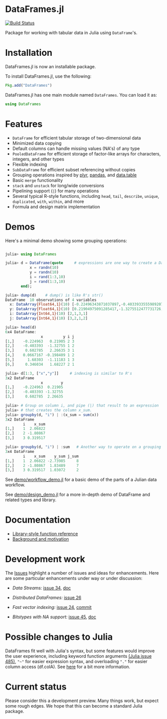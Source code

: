 DataFrames.jl
=========

[![Build Status](https://travis-ci.org/HarlanH/DataFrames.jl.png)](https://travis-ci.org/HarlanH/DataFrames.jl)

Package for working with tabular data in Julia using `DataFrame`'s.

# Installation

DataFrames.jl is now an installable package. 

To install DataFrames.jl, use the following:

```julia
Pkg.add("DataFrames")
```

DataFrames.jl has one main module named `DataFrames`. You can load it as:

```julia
using DataFrames
```

# Features

* `DataFrame` for efficient tabular storage of two-dimensional data
* Minimized data copying
* Default columns can handle missing values (NA's) of any type
* `PooledDataFrame` for efficient storage of factor-like arrays for
  characters, integers, and other types
* Flexible indexing
* `SubDataFrame` for efficient subset referencing without copies
* Grouping operations inspired by [plyr](http://plyr.had.co.nz/),
  [pandas](http://pandas.pydata.org/), and
  [data.table](http://cran.r-project.org/web/packages/data.table/index.html)
* Basic `merge` functionality
* `stack` and `unstack` for long/wide conversions
* Pipelining support (`|`) for many operations
* Several typical R-style functions, including `head`, `tail`, `describe`,
  `unique`, `duplicated`, `with`, `within`, and more
* Formula and design matrix implementation

# Demos

Here's a minimal demo showing some grouping operations:

```julia

julia> using DataFrames

julia> d = DataFrame(quote     # expressions are one way to create a DataFrame
           x = randn(10)
           y = randn(10)
           i = rand(1:3,10)
           j = rand(1:3,10)
       end);

julia> dump(d)    # dump() is like R's str()
DataFrame  10 observations of 4 variables
  x: DataArray{Float64,1}(10) [-0.22496343871037897,-0.4033933555989207,0.6027847717547058,0.06671669747901597]
  y: DataArray{Float64,1}(10) [0.21904975091285417,-1.3275512477731726,2.266353546459277,-0.19840910239041679]
  i: DataArray{Int64,1}(10) [2,1,3,1]
  j: DataArray{Int64,1}(10) [3,2,1,2]

julia> head(d)
6x4 DataFrame:
                x         y i j
[1,]    -0.224963   0.21905 2 3
[2,]    -0.403393  -1.32755 1 2
[3,]     0.602785   2.26635 3 1
[4,]    0.0667167 -0.198409 1 2
[5,]      1.68303  -1.11183 1 3
[6,]     0.346034   1.68227 2 1

julia> d[1:3, ["x","y"]]     # indexing is similar to R's
3x2 DataFrame
                x        y
[1,]    -0.224963  0.21905
[2,]    -0.403393 -1.32755
[3,]     0.602785  2.26635

julia> # Group on column i, and pipe (|) that result to an expression
julia> # that creates the column x_sum.
julia> groupby(d, "i") | :(x_sum = sum(x))
3x2 DataFrame
        i    x_sum
[1,]    1  2.06822
[2,]    2 -1.80867
[3,]    3 0.319517

julia> groupby(d, "i") | :sum   # Another way to operate on a grouping
3x4 DataFrame
        i    x_sum    y_sum j_sum
[1,]    1  2.06822 -2.73985     8
[2,]    2 -1.80867  1.83489     7
[3,]    3 0.319517  1.03072     2
```

See [demo/workflow_demo.jl](https://github.com/HarlanH/DataFrames.jl/blob/master/demo/workflow_demo.jl) for a basic demo of the parts of a Julian data workflow.

See [demo/design_demo.jl](https://github.com/HarlanH/DataFrames.jl/blob/master/demo/design_demo.jl) for a more in-depth demo of DataFrame and related types and
library.


# Documentation

* [Library-style function reference](https://github.com/HarlanH/DataFrames.jl/blob/master/spec/FunctionReference.md)
* [Background and motivation](https://github.com/HarlanH/DataFrames.jl/blob/master/spec/Motivation.md)


# Development work

The [Issues](https://github.com/HarlanH/DataFrames.jl/issues) highlight a
number of issues and ideas for enhancements. Here are some particular
enhancements under way or under discussion:

* _Data Streams:_
[issue 34](https://github.com/HarlanH/DataFrames.jl/issues/34), [doc](https://github.com/HarlanH/DataFrames.jl/blob/master/doc/sections/09_datastreams.md)

* _Distributed DataFrames:_ [issue 26](https://github.com/HarlanH/DataFrames.jl/issues/26)

* _Fast vector indexing:_
  [issue 24](https://github.com/HarlanH/DataFrames.jl/issues/24), [commit](https://github.com/HarlanH/DataFrames.jl/commit/268faa1c3b9fa2aa3e0c1199d626fe5a83ad1604)

* _Bitstypes with NA support:_ [issue 45](https://github.com/HarlanH/DataFrames.jl/issues/45), [doc](https://github.com/tshort/DataFrames.jl/blob/bitstypeNA/spec/MissingValues.md)

# Possible changes to Julia

DataFrames fit well with Julia's syntax, but some features would
improve the user experience, including keyword function arguments
[(Julia issue 485)](https://github.com/JuliaLang/julia/issues/485),
`"~"` for easier expression syntax, and overloading `"."` for easier
column access (df.colA). See
[here](https://github.com/HarlanH/DataFrames.jl/blob/master/spec/JuliaChanges.md)
for a bit more information.

# Current status

Please consider this a development preview. Many things work, but
expect some rough edges. We hope that this can become a standard Julia
package.
